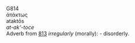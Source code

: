 <body>
  <p>G814<br>  ἀτάκτως  <br> ataktōs  <br><i>at-ak‘-toce </i><br>Adverb from <a href="g0813.htm">813</a>  <i>irregularly</i> (morally): - disorderly.<br></p>
 </body>